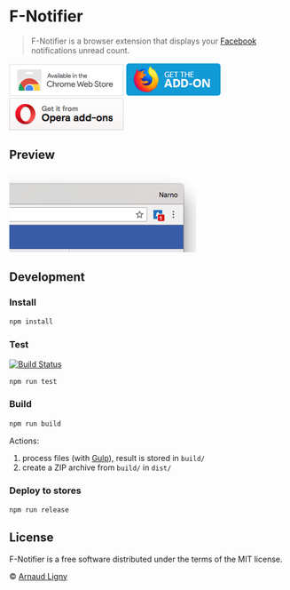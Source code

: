# F-Notifier

> F-Notifier is a browser extension that displays your [Facebook](https://www.facebook.com) notifications unread count.

[![F-Notifier available in the Chrome Web Store](docs/ChromeWebStoreBadgeWBorder.png)](https://chrome.google.com/webstore/detail/facebook-notifier/befpdcighpikpkklmfonkmdafmfnnkfn)  [![F-Notifier available in Mozilla Add-ons](docs/AMO-button_1.png)](https://addons.mozilla.org/fr/firefox/addon/f-notifier/)  [![Get F-Notifier from Opera add-ons](docs/addons_206x58_en.png)](https://addons.opera.com/fr/extensions/details/f-notifier/)

## Preview

![F-Notifier screenshot](docs/screenshot.png "F-Notifier screenshot")

## Development

### Install

```bash
npm install
```

### Test

[![Build Status](https://www.travis-ci.com/Narno/F-Notifier.svg?branch=master)](https://www.travis-ci.com/Narno/F-Notifier)

```bash
npm run test
```

### Build

```bash
npm run build
```

Actions:
1. process files (with [Gulp](https://gulpjs.com)), result is stored in `build/`
2. create a ZIP archive from `build/` in `dist/`

### Deploy to stores

```bash
npm run release
```

## License

F-Notifier is a free software distributed under the terms of the MIT license.

© [Arnaud Ligny](https://arnaudligny.fr)
